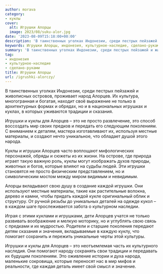 ```yaml
---
author: morava
category:
- куклы
cover:
  alt: Игрушки Алорцы
  image: 2023/08/suku-alor.jpg
date: '2023-08-09T15:18:00+00:00'
description: 'В таинственных уголках Индонезии, среди пестрых пейзажей и живописных островов, проживает народ Алорцев. Их культура, многогранная и богатая, находит своё...'
keywords: Игрушки Алорцы, индонезия, культурное-наследие, сделано-руками, алорцев, игрушки, куклы, это, только, традиции, сказания, просто, мир, поколениям, местные, материалы, народа, которые, каждой
summary: 'В таинственных уголках Индонезии, среди пестрых пейзажей и живописных островов, проживает народ Алорцев. Их культура, многогранная и богатая, находит своё...'
tag:
- индонезия
- культурное-наследие
- сделано-руками
title: Игрушки Алорцы
url: /igrushki-alorczy/
---
```


В таинственных уголках Индонезии, среди пестрых пейзажей и живописных островов, проживает народ Алорцев. Их культура, многогранная и богатая, находит своё выражение не только в архитектурных формах и обрядах, но и в национальных игрушках и куклах, в которых уживаются традиции и сказания.

Игрушки и куклы для Алорцев – это не просто развлечение, это способ воссоздать мир своих предков и передать его следующим поколениям. С вниманием к деталям, мастера изготавливают их, используя местные материалы, и создают нечто уникальное, что обладает душой этого народа.

Куклы и игрушки Алорцев часто воплощают мифологических персонажей, обряды и сюжеты из их жизни. На острове, где природа играет такую важную роль, куклы могут изображать духов природы, животных и богов, которые влияют на судьбы людей. Эти игрушки становятся не просто физическим представлением, но и символическим мостом между миром видимым и невидимым.

Алорцы вкладывают свою душу в создание каждой игрушки. Они используют местные материалы, такие как растительные волокна, дерево и камни, чтобы придать каждой кукле оригинальный облик и структуру. От ручной резьбы до уникальных деталей на одежде кукол – в каждом шаге прослеживается забота о культурном наследии.

Играя с этими куклами и игрушками, дети Алорцев учатся не только развивать воображение и мелкую моторику, но и углублять свою связь с предками и их мудростью. Родители и старшие поколения передают детям сказания и значения, вкладываемые в каждую куклу, что помогает сохранить и пережить уникальные черты этой культуры.

Игрушки и куклы для Алорцев – это неотъемлемая часть их культурного наследия. Они помогают народу сохранять свои традиции и передавать их будущим поколениям. Это оживление истории и духа народа, маленькие сокровища, которые переносят нас в мир мифов и реальности, где каждая деталь имеет свой смысл и значение.
